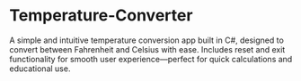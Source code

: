 # Temperature-Converter
A simple and intuitive temperature conversion app built in C#, designed to convert between Fahrenheit and Celsius with ease. Includes reset and exit functionality for smooth user experience—perfect for quick calculations and educational use.

